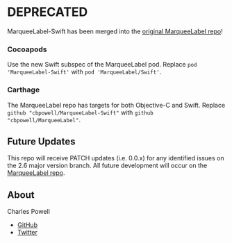 DEPRECATED
==========

MarqueeLabel-Swift has been merged into the [original MarqueeLabel repo](https://github.com/cbpowell/MarqueeLabel)!

### Cocoapods
Use the new Swift subspec of the MarqueeLabel pod. Replace `pod 'MarqueeLabel-Swift'` with `pod 'MarqueeLabel/Swift'`.

### Carthage
The MarqueeLabel repo has targets for both Objective-C and Swift. Replace `github "cbpowell/MarqueeLabel-Swift"` with `github "cbpowell/MarqueeLabel"`.


## Future Updates
This repo will receive PATCH updates (i.e. 0.0.x) for any identified issues on the 2.6 major version branch. All future development will occur on the [MarqueeLabel repo](https://github.com/cbpowell/MarqueeLabel).





## About

Charles Powell
- [GitHub](http://github.com/cbpowell)
- [Twitter](http://twitter.com/seventhcolumn)
